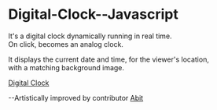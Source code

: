 # Digital-Clock--Javascript

It's a digital clock dynamically running in real time. <br /> 
On click, becomes an analog clock. <br/>

It displays the current date and time, for the viewer's location, <br />
with a matching background image.

<a href="https://digital-clock--javascript.pages.dev/">Digital Clock</a>

--Artistically improved by contributor <a href="https://github.com/abitsalihu">Abit</a> <br />

